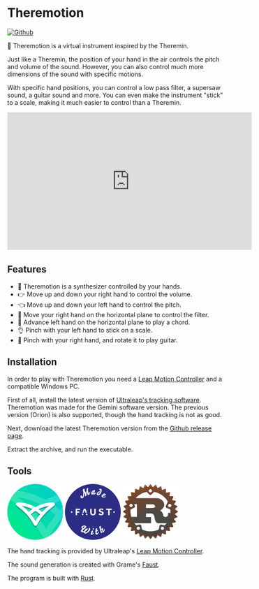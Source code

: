 # Theremotion

[![Github](https://img.shields.io/badge/github-plule%2Ftheremotion-8da0cb?style=flat-square)](https://github.com/plule/leaprs)

👐 Theremotion is a virtual instrument inspired by the Theremin.

Just like a Theremin, the position of your hand in the air controls the pitch
and volume of the sound. However, you can also control much more dimensions of
the sound with specific motions.

With specific hand positions, you can control a low pass filter, a supersaw
sound, a guitar sound and more. You can even make the instrument "stick" to a
scale, making it much easier to control than a Theremin.

<iframe width="560" height="315" src="https://www.youtube.com/embed/GGALeKm_uzc" title="YouTube video player" frameborder="0" allow="accelerometer; autoplay; clipboard-write; encrypted-media; gyroscope; picture-in-picture" allowfullscreen></iframe>

## Features

- 👐 Theremotion is a synthesizer controlled by your hands.
- 👉 Move up and down your right hand to control the volume.
- 👈 Move up and down your left hand to control the pitch.
- 👋 Move your right hand on the horizontal plane to control the filter.
- 👋 Advance left hand on the horizontal plane to play a chord.
- 👌 Pinch with your left hand to stick on a scale.
- 🎸 Pinch with your right hand, and rotate it to play guitar.

## Installation

In order to play with Theremotion you need a [Leap Motion
Controller](https://www.ultraleap.com/product/leap-motion-controller/) and a
compatible Windows PC.

First of all, install the latest version of [Ultraleap's tracking
software](https://developer.leapmotion.com/tracking-software-download).
Theremotion was made for the Gemini software version. The previous version
(Orion) is also supported, though the hand tracking is not as good.

Next, download the latest Theremotion version from the [Github release
page](https://github.com/plule/theremotion/releases).

Extract the archive, and run the executable.

## Tools

[![Leap Motion Controller](doc/ultraleap.png)](https://www.ultraleap.com/product/leap-motion-controller/) [![Faust](doc/faust.png)]((https://faust.grame.fr/)) [![Rust](doc/rust.png)](https://www.rust-lang.org)

The hand tracking is provided by Ultraleap's [Leap Motion Controller](https://www.ultraleap.com/product/leap-motion-controller/).

The sound generation is created with Grame's [Faust](https://faust.grame.fr/).

The program is built with [Rust](https://www.rust-lang.org).
